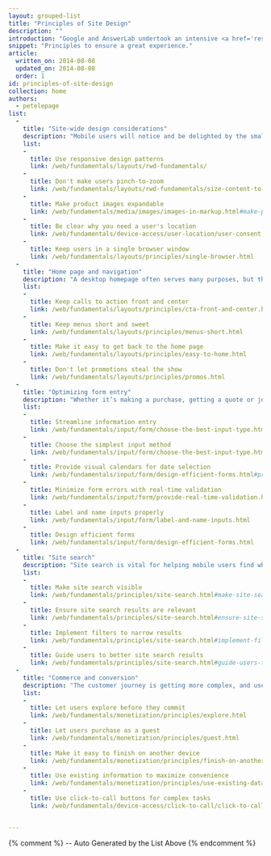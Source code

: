 ```yaml
---
layout: grouped-list
title: "Principles of Site Design"
description: ""
introduction: "Google and AnswerLab undertook an intensive <a href='research-study.html'>research study</a> examining how a range of users interacted with a diverse set of mobile sites.  The goal, to answer the question: what makes a good mobile site?"
snippet: "Principles to ensure a great experience."
article:
  written_on: 2014-08-08
  updated_on: 2014-08-08
  order: 1
id: principles-of-site-design
collection: home
authors:
  - petelepage
list:
  -
    title: "Site-wide design considerations"
    description: "Mobile users will notice and be delighted by the small things you do for them to enhance their experience."
    list: 
    -
      title: Use responsive design patterns
      link: /web/fundamentals/layouts/rwd-fundamentals/
    -
      title: Don't make users pinch-to-zoom
      link: /web/fundamentals/layouts/rwd-fundamentals/size-content-to-the-viewport.html
    -
      title: Make product images expandable
      link: /web/fundamentals/media/images/images-in-markup.html#make-product-images-expandable
    -
      title: Be clear why you need a user's location
      link: /web/fundamentals/device-access/user-location/user-consent.html#always-request-access-to-location-on-a-user-gesture
    -
      title: Keep users in a single browser window
      link: /web/fundamentals/layouts/principles/single-browser.html
  -
    title: "Home page and navigation"
    description: "A desktop homepage often serves many purposes, but the mobile homepage should focus on connecting users to the content they’re looking for."
    list:
    -
      title: Keep calls to action front and center
      link: /web/fundamentals/layouts/principles/cta-front-and-center.html
    -
      title: Keep menus short and sweet
      link: /web/fundamentals/layouts/principles/menus-short.html
    -
      title: Make it easy to get back to the home page
      link: /web/fundamentals/layouts/principles/easy-to-home.html
    -
      title: Don't let promotions steal the show
      link: /web/fundamentals/layouts/principles/promos.html
  -
    title: "Optimizing form entry"
    description: "Whether it’s making a purchase, getting a quote or joining an email list, your user’s conversion experience should be as seamless as possible."
    list:
    -
      title: Streamline information entry
      link: /web/fundamentals/input/form/choose-the-best-input-type.html
    -
      title: Choose the simplest input method
      link: /web/fundamentals/input/form/choose-the-best-input-type.html#offer-suggestions-during-input-with-datalist
    -
      title: Provide visual calendars for date selection
      link: /web/fundamentals/input/form/design-efficient-forms.html#provide-visual-calendars-when-selecting-dates
    -
      title: Minimize form errors with real-time validation
      link: /web/fundamentals/input/form/provide-real-time-validation.html
    -
      title: Label and name inputs properly
      link: /web/fundamentals/input/form/label-and-name-inputs.html
    -
      title: Design efficient forms
      link: /web/fundamentals/input/form/design-efficient-forms.html
  -
    title: "Site search"
    description: "Site search is vital for helping mobile users find what they’re looking for in a hurry."
    list:
    -
      title: Make site search visible
      link: /web/fundamentals/principles/site-search.html#make-site-search-visible
    -
      title: Ensure site search results are relevant
      link: /web/fundamentals/principles/site-search.html#ensure-site-search-results-are-relevant
    -
      title: Implement filters to narrow results
      link: /web/fundamentals/principles/site-search.html#implement-filters-to-narrow-results
    -
      title: Guide users to better site search results
      link: /web/fundamentals/principles/site-search.html#guide-users-to-better-site-search-results
  -
    title: "Commerce and conversion"
    description: "The customer journey is getting more complex, and users expect to convert on their own terms. "
    list:
    -
      title: Let users explore before they commit
      link: /web/fundamentals/monetization/principles/explore.html
    -
      title: Let users purchase as a guest
      link: /web/fundamentals/monetization/principles/guest.html
    -
      title: Make it easy to finish on another device
      link: /web/fundamentals/monetization/principles/finish-on-another-device.html
    -
      title: Use existing information to maximize convenience
      link: /web/fundamentals/monetization/principles/use-existing-data.html
    - 
      title: Use click-to-call buttons for complex tasks
      link: /web/fundamentals/device-access/click-to-call/click-to-call.html


---
```


{% comment %}
  -- Auto Generated by the List Above
{% endcomment %}


